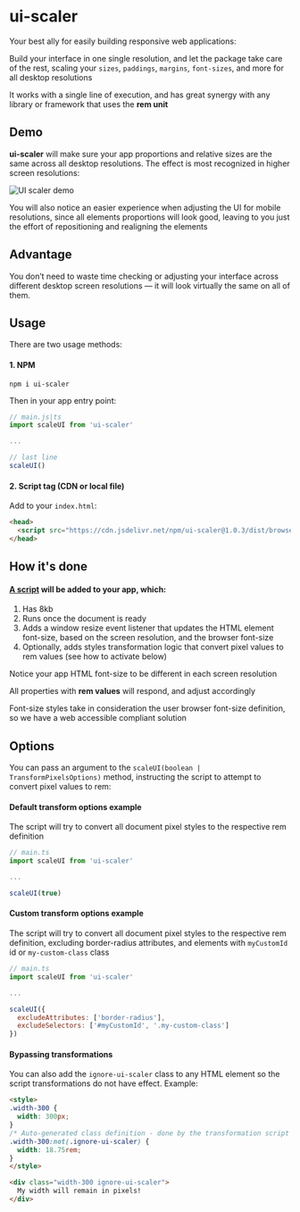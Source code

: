 # ui-scaler

Your best ally for easily building responsive web applications:

Build your interface in one single resolution, and let the package take care of the rest, scaling your `sizes`, `paddings`, `margins`, `font-sizes`, and more for all desktop resolutions

It works with a single line of execution, and has great synergy with any library or framework that uses the **rem unit**

## Demo
**ui-scaler** will make sure your app proportions and relative sizes are the same across all desktop resolutions. The effect is most recognized in higher screen resolutions:

![UI scaler demo](https://lnx-tech.atl1.cdn.digitaloceanspaces.com/open-source/ui-scaler/ui-scaler-demo.gif)

You will also notice an easier experience when adjusting the UI for mobile resolutions, since all elements proportions will look good, leaving to you just the effort of repositioning and realigning the elements

## Advantage

You don’t need to waste time checking or adjusting your interface across different desktop screen resolutions — it will look virtually the same on all of them.

## Usage

There are two usage methods:

#### 1. NPM

```
npm i ui-scaler
```

Then in your app entry point:

```JavaScript
// main.js|ts
import scaleUI from 'ui-scaler'

...

// last line
scaleUI()
```

#### 2. Script tag (CDN or local file)

Add to your `index.html`:

```HTML
<head>
  <script src="https://cdn.jsdelivr.net/npm/ui-scaler@1.0.3/dist/browser-bundle.min.js"></script>
</head>
```

## How it's done

#### [A script](https://github.com/arthursb2016/ui-scaler/blob/master/src/script.ts) will be added to your app, which:

1. Has 8kb
2. Runs once the document is ready
3. Adds a window resize event listener that updates the HTML element font-size, based on the screen resolution, and the browser font-size
4. Optionally, adds styles transformation logic that convert pixel values to rem values (see how to activate below) 

Notice your app HTML font-size to be different in each screen resolution

All properties with **rem values** will respond, and adjust accordingly 

Font-size styles take in consideration the user browser font-size definition, so we have a web accessible compliant solution

## Options

You can pass an argument to the `scaleUI(boolean | TransformPixelsOptions)` method, instructing the script to attempt to convert pixel values to rem:

#### Default transform options example

The script will try to convert all document pixel styles to the respective rem definition

```JavaScript
// main.ts
import scaleUI from 'ui-scaler'

...

scaleUI(true)
```

#### Custom transform options example

The script will try to convert all document pixel styles to the respective rem definition, excluding border-radius attributes, and elements with `myCustomId` id or `my-custom-class` class

```JavaScript
// main.ts
import scaleUI from 'ui-scaler'

...

scaleUI({
  excludeAttributes: ['border-radius'],
  excludeSelectors: ['#myCustomId', '.my-custom-class']
})
```

#### Bypassing transformations

You can also add the `ignore-ui-scaler` class to any HTML element so the script transformations do not have effect. Example:

```HTML
<style>
.width-300 {
  width: 300px;
}
/* Auto-generated class definition - done by the transformation script */
.width-300:not(.ignore-ui-scaler) {
  width: 18.75rem;
}
</style>

<div class="width-300 ignore-ui-scaler">
  My width will remain in pixels!
</div>
```
